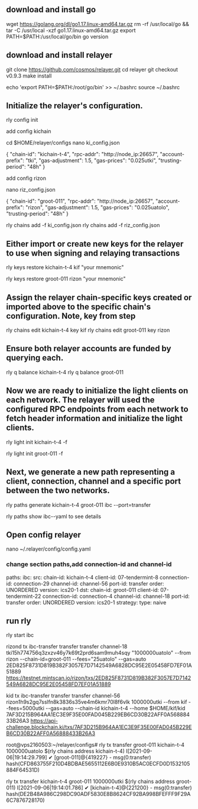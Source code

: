 
## download and install go


wget https://golang.org/dl/go1.17.linux-amd64.tar.gz
rm -rf /usr/local/go && tar -C /usr/local -xzf go1.17.linux-amd64.tar.gz
export PATH=$PATH:/usr/local/go/bin
go version

## download and install relayer

git clone https://github.com/cosmos/relayer.git
cd relayer
git checkout v0.9.3
make install

echo 'export PATH=$PATH:/root/go/bin' >> ~/.bashrc
source ~/.bashrc

## Initialize the relayer's configuration.

rly config init


add config kichain

cd $HOME/relayer/configs
nano ki_config.json

{
  "chain-id": "kichain-t-4",
  "rpc-addr": "http://node_ip:26657",
  "account-prefix": "tki",
  "gas-adjustment": 1.5,
  "gas-prices": "0.025utki",
  "trusting-period": "48h"
}


add config rizon

nano riz_config.json


{
  "chain-id": "groot-011",
  "rpc-addr": "http://node_ip:26657",
  "account-prefix": "rizon",
  "gas-adjustment": 1.5,
  "gas-prices": "0.025uatolo",
  "trusting-period": "48h"
}


rly chains add -f ki_config.json
rly chains add -f riz_config.json

## Either import or create new keys for the relayer to use when signing and relaying transactions


rly keys restore kichain-t-4 kif "your mnemonic"

rly keys restore groot-011 rizon "your mnemonic"

## Assign the relayer chain-specific keys created or imported above to the specific chain's configuration. Note, key from step

rly chains edit kichain-t-4 key kif
rly chains edit groot-011 key rizon

## Ensure both relayer accounts are funded by querying each.

rly q balance kichain-t-4
rly q balance groot-011


## Now we are ready to initialize the light clients on each network. The relayer will used the configured RPC endpoints from each network to fetch header information and initialize the light clients.

rly light init kichain-t-4 -f

rly light init groot-011 -f

## Next, we generate a new path representing a client, connection, channel and a specific port between the two networks.

rly paths generate kichain-t-4 groot-011 ibc --port=transfer

rly paths show ibc--yaml    to see details

## Open config relayer

nano ~/.relayer/config/config.yaml


### change section paths,add connection-id and channel-id

paths:
  ibc:
    src:
      chain-id: kichain-t-4
      client-id: 07-tendermint-8
      connection-id: connection-29
      channel-id: channel-56
      port-id: transfer
      order: UNORDERED
      version: ics20-1
    dst:
      chain-id: groot-011
      client-id: 07-tendermint-22
      connection-id: connection-4
      channel-id: channel-18
      port-id: transfer
      order: UNORDERED
      version: ics20-1
    strategy:
      type: naive

## run rly

rly start ibc


rizond tx ibc-transfer transfer transfer channel-18 tki15h774756q3zxzv46y7k69t2prd6sam9muh4sqy "1000000uatolo" --from rizon --chain-id=groot-011 --fees="25uatolo" --gas=auto
2ED825F8731D819B382F3057E7D7142549A6828DC95E2E05458FD7EF01A51889
https://testnet.mintscan.io/rizon/txs/2ED825F8731D819B382F3057E7D7142549A6828DC95E2E05458FD7EF01A51889

kid tx ibc-transfer transfer transfer channel-56 rizon1h9s2gq7sslfn8k3836s35ve4m6kmr70l8f6vlk 1000000utki --from kif --fees=5000utki --gas=auto --chain-id kichain-t-4 --home $HOME/kif/kid
7AF3D215B964AA1EC3E9F35E00FAD045B229EB6CD30B22AFF0A56888433B26A3
https://api-challenge.blockchain.ki/txs/7AF3D215B964AA1EC3E9F35E00FAD045B229EB6CD30B22AFF0A56888433B26A3


root@vps2160503:~/relayer/configs# rly tx transfer groot-011 kichain-t-4  1000000uatolo $(rly chains address kichain-t-4)
I[2021-09-06|19:14:29.799] ✔ [groot-011]@{419227} - msg(0:transfer) hash(CFD863755F210D4BDBAE5655112E6B0E9310B5AC0ECFD0D1532105884F64531D)


rly tx transfer kichain-t-4 groot-011 1000000utki $(rly chains address groot-011)
I[2021-09-06|19:14:01.786] ✔ [kichain-t-4]@{221200} - msg(0:transfer) hash(DE2B48A986C298DC90ADF5830E8B8624CF92BA998BFEFFF9F29A6C7876728170)
